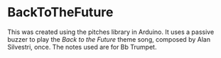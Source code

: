 # BackToTheFuture
This was created using the pitches library in Arduino. It uses a passive buzzer to play the *Back to the Future* theme song, composed by Alan Silvestri, once. The notes used are for Bb Trumpet.  
